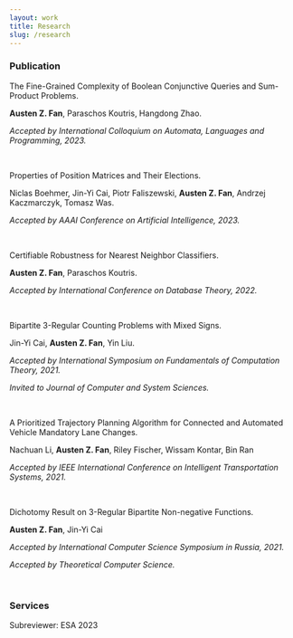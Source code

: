 ```yaml
---
layout: work
title: Research
slug: /research
---
```


### Publication
The Fine-Grained Complexity of Boolean Conjunctive Queries and Sum-Product Problems.

**Austen Z. Fan**, Paraschos Koutris, Hangdong Zhao.

*Accepted by International Colloquium on Automata, Languages and Programming, 2023.*

<br />

Properties of Position Matrices and Their Elections.

Niclas Boehmer, Jin-Yi Cai, Piotr Faliszewski, **Austen Z. Fan**, Andrzej Kaczmarczyk, Tomasz Was.

*Accepted by AAAI Conference on Artificial Intelligence, 2023.*

<br />

Certifiable Robustness for Nearest Neighbor Classifiers.

**Austen Z. Fan**, Paraschos Koutris.

*Accepted by International Conference on Database Theory, 2022.*

<br />

Bipartite 3-Regular Counting Problems with Mixed Signs.

Jin-Yi Cai, **Austen Z. Fan**, Yin Liu.

*Accepted by International Symposium on Fundamentals of Computation Theory, 2021.* 

*Invited to Journal of Computer and System Sciences.*

<br />

A Prioritized Trajectory Planning Algorithm for Connected and Automated Vehicle Mandatory Lane Changes.

Nachuan Li, **Austen Z. Fan**, Riley Fischer, Wissam Kontar, Bin Ran

*Accepted by IEEE International Conference on Intelligent Transportation Systems, 2021.*

<br />

Dichotomy Result on 3-Regular Bipartite Non-negative Functions.

**Austen Z. Fan**, Jin-Yi Cai

*Accepted by International Computer Science Symposium in Russia, 2021.*

*Accepted by Theoretical Computer Science.*

<br />

### Services
Subreviewer: ESA 2023

